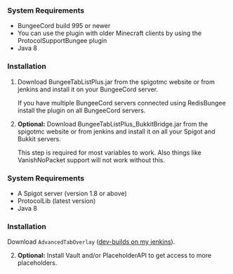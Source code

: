 [!]: ifBTLP

### System Requirements

* BungeeCord build 995 or newer
* You can use the plugin with older Minecraft clients by using the ProtocolSupportBungee plugin
* Java 8

### Installation

1. Download BungeeTabListPlus.jar from the spigotmc website or from jenkins and install it on your BungeeCord server.

   If you have multiple BungeeCord servers connected using RedisBungee install the plugin on all BungeeCord servers.

2. **Optional:** Download BungeeTabListPlus_BukkitBridge.jar from the spigotmc website or from jenkins and install it on all your Spigot and Bukkit servers.

   This step is required for most variables to work. Also things like VanishNoPacket support will not work without this.
   
[!]: endIF
[!]: ifATO
### System Requirements

* A Spigot server (version 1.8 or above)
* ProtocolLib (latest version)
* Java 8

### Installation

Download `AdvancedTabOverlay` ([dev-builds on my jenkins](https://ci.codecrafter47.de/job/AdvancedTabOverlay/)).

2. **Optional:** Install Vault and/or PlaceholderAPI to get access to more placeholders.
   
[!]: endIF